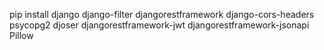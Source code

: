 pip install django django-filter djangorestframework django-cors-headers psycopg2 djoser djangorestframework-jwt djangorestframework-jsonapi Pillow